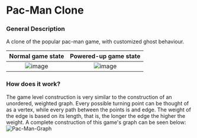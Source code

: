 # Pac-Man Clone
### General Description
A clone of the popular pac-man game, with customized ghost behaviour.

Normal game state | Powered-up game state
:-------------------------:|:-------------------------:
![image](https://user-images.githubusercontent.com/45469027/112717056-6309a500-8eea-11eb-8bcf-a716efa09957.png) | ![image](https://user-images.githubusercontent.com/45469027/112717024-33f33380-8eea-11eb-9849-7b68d8a0a7f2.png)

### How does it work?
The game level construction is very similar to the construction of an unordered, weighted graph. Every possible turning point can be thought of as a vertex, while every path between the points is and edge. The weight of the edge is based on its length, that is, the longer the edge the higher the weight. A complete construction of this game's graph can be seen below:
![Pac-Man-Graph](https://user-images.githubusercontent.com/45469027/112724731-040d5580-8f15-11eb-8fc1-bae6364e7578.png)
